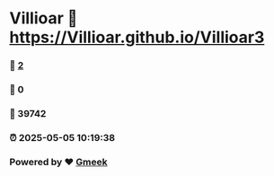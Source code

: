 # Villioar :link: https://Villioar.github.io/Villioar3 
### :page_facing_up: [2](https://Villioar.github.io/Villioar3/tag.html) 
### :speech_balloon: 0 
### :hibiscus: 39742 
### :alarm_clock: 2025-05-05 10:19:38 
### Powered by :heart: [Gmeek](https://github.com/Meekdai/Gmeek)
